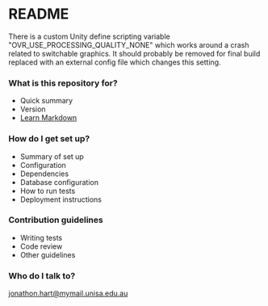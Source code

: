 # README #

There is a custom Unity define scripting variable "OVR_USE_PROCESSING_QUALITY_NONE" which works around a crash related to switchable graphics. It should probably be removed for final build replaced with an external config file which changes this setting.

### What is this repository for? ###

* Quick summary
* Version
* [Learn Markdown](https://bitbucket.org/tutorials/markdowndemo)

### How do I get set up? ###

* Summary of set up
* Configuration
* Dependencies
* Database configuration
* How to run tests
* Deployment instructions

### Contribution guidelines ###

* Writing tests
* Code review
* Other guidelines

### Who do I talk to? ###

jonathon.hart@mymail.unisa.edu.au
